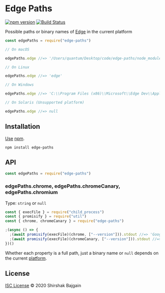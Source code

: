 # Edge Paths

[![npm version](https://img.shields.io/npm/v/edge-paths.svg)](https://www.npmjs.com/package/edge-paths)
[![Build Status](https://travis-ci.com/shinnn/edge-paths.svg?branch=master)](https://travis-ci.com/shinnn/edge-paths)

Possible paths or binary names of [Edge](https://www.microsoft.com/en-us/edge) in the current platform

```javascript
const edgePaths = require("edge-paths")

// On macOS

edgePaths.edge //=> '/Users/quantum/Desktop/code/edge-paths/node_modules/edge-launcher/dist/x86/MicrosoftEdgeLauncher.exe'

// On Linux

edgePaths.edge //=> 'edge'

// On Windows

edgePaths.edge //=> 'C:\\Program Files (x86)\\Microsoft\\Edge Dev\\Application\\msedge.exe'

// On Solaris (Unsupported platform)

edgePaths.edge //=> null
```

## Installation

[Use](https://docs.npmjs.com/cli/install) [npm](https://docs.npmjs.com/about-npm/).

```
npm install edge-paths
```

## API

```javascript
const edgePaths = require("edge-paths")
```

### edgePaths.chrome, edgePaths.chromeCanary, edgePaths.chromium

Type: `string` or `null`

```javascript
const { execFile } = require("child_process")
const { promisify } = require("util")
const { chrome, chromeCanary } = require("edge-paths")

;(async () => {
  ;(await promisify(execFile)(chrome, ["--version"])).stdout //=> 'Google Chrome 71.0.3578.98 \n'
  ;(await promisify(execFile)(chromeCanary, ["--version"])).stdout //=> 'Google Chrome 74.0.3689.0 canary\n'
})()
```

Whether each property is a full path, just a binary name or `null` depends on the current [platform](https://nodejs.org/api/process.html#process_process_platform).

## License

[ISC License](./LICENSE) © 2020 Shirshak Bajgain

